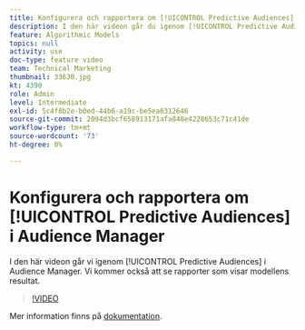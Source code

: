 ```yaml
---
title: Konfigurera och rapportera om [!UICONTROL Predictive Audiences]
description: I den här videon går du igenom [!UICONTROL Predictive Audiences] i Audience Manager. Se de rapporter som visar modellens resultat.
feature: Algorithmic Models
topics: null
activity: use
doc-type: feature video
team: Technical Marketing
thumbnail: 33630.jpg
kt: 4390
role: Admin
level: Intermediate
exl-id: 5c4f8b2e-b0ed-44b6-a19c-be5ea6312646
source-git-commit: 2094d3bcf658913171afa848e4228653c71c41de
workflow-type: tm+mt
source-wordcount: '73'
ht-degree: 0%

---
```


# Konfigurera och rapportera om [!UICONTROL Predictive Audiences] i Audience Manager

I den här videon går vi igenom [!UICONTROL Predictive Audiences] i Audience Manager. Vi kommer också att se rapporter som visar modellens resultat.

>[!VIDEO](https://video.tv.adobe.com/v/33630/?quality=12)

Mer information finns på [dokumentation](https://experienceleague.adobe.com/docs/audience-manager/user-guide/features/algorithmic-models/predictive-audiences/predictive-audiences.html).
